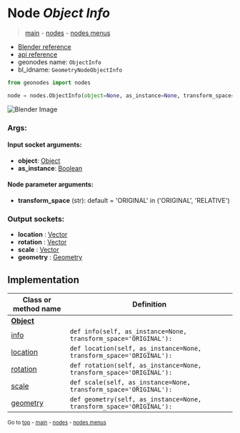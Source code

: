 # Node *Object Info*

> [main](../index.md) - [nodes](nodes.md) - [nodes menus](nodes_menus.md)

- [Blender reference](https://docs.blender.org/manual/en/latest/modeling/geometry_nodes/input/object_info.html)
- [api reference](https://docs.blender.org/api/current/bpy.types.GeometryNodeObjectInfo.html)
- geonodes name: `ObjectInfo`
- bl_idname: `GeometryNodeObjectInfo`

```python
from geonodes import nodes

node = nodes.ObjectInfo(object=None, as_instance=None, transform_space='ORIGINAL')
```

![Blender Image](https://docs.blender.org/manual/en/latest/_images/node-types_GeometryNodeObjectInfo.webp)

### Args:

#### Input socket arguments:

- **object**: [Object](Object.md)
- **as_instance**: [Boolean](Boolean.md)

#### Node parameter arguments:

- **transform_space** (str): default = 'ORIGINAL' in ('ORIGINAL', 'RELATIVE')

### Output sockets:

- **location** : [Vector](Vector.md)
- **rotation** : [Vector](Vector.md)
- **scale** : [Vector](Vector.md)
- **geometry** : [Geometry](Geometry.md)

## Implementation

| Class or method name | Definition |
|----------------------|------------|
| **[Object](Object.md)** |
| [info](Object.md#info) | `def info(self, as_instance=None, transform_space='ORIGINAL'):` |
| [location](Object.md#location) | `def location(self, as_instance=None, transform_space='ORIGINAL'):` |
| [rotation](Object.md#rotation) | `def rotation(self, as_instance=None, transform_space='ORIGINAL'):` |
| [scale](Object.md#scale) | `def scale(self, as_instance=None, transform_space='ORIGINAL'):` |
| [geometry](Object.md#geometry) | `def geometry(self, as_instance=None, transform_space='ORIGINAL'):` |

<sub>Go to [top](#node-Object-Info) - [main](../index.md) - [nodes](nodes.md) - [nodes menus](nodes_menus.md)</sub>

